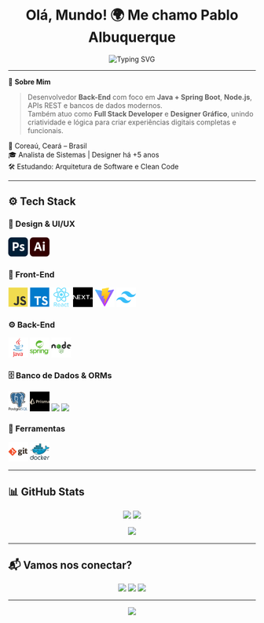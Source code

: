 <h1 align="center">Olá, Mundo! 🌍 Me chamo Pablo Albuquerque</h1>

<p align="center">
  <img src="https://readme-typing-svg.demolab.com?font=Fira+Code&pause=1000&center=true&width=435&lines=Desenvolvedor+Back-End+Java+%2F+Node.js;Full+Stack+Web+Developer;Apaixonado+por+Design+e+Tecnologia!+🚀" alt="Typing SVG" />
</p>

---

🎯 **Sobre Mim**
> Desenvolvedor **Back-End** com foco em **Java + Spring Boot**, **Node.js**, APIs REST e bancos de dados modernos.  
> Também atuo como **Full Stack Developer** e **Designer Gráfico**, unindo criatividade e lógica para criar experiências digitais completas e funcionais.

📍 Coreaú, Ceará – Brasil  
🎓 Analista de Sistemas | Designer há +5 anos  
🛠️ Estudando: Arquitetura de Software e Clean Code

---

## ⚙️ Tech Stack

### 🎨 Design & UI/UX
<p>
  <img src="https://raw.githubusercontent.com/devicons/devicon/master/icons/photoshop/photoshop-plain.svg" width="40" />
  <img src="https://raw.githubusercontent.com/devicons/devicon/master/icons/illustrator/illustrator-plain.svg" width="40" />
</p>

### 🧩 Front-End
<p>
  <img src="https://raw.githubusercontent.com/devicons/devicon/master/icons/javascript/javascript-original.svg" width="40" />
  <img src="https://raw.githubusercontent.com/devicons/devicon/master/icons/typescript/typescript-original.svg" width="40" />
  <img src="https://raw.githubusercontent.com/devicons/devicon/master/icons/react/react-original-wordmark.svg" width="40" />
  <img src="https://raw.githubusercontent.com/devicons/devicon/develop/icons/nextjs/nextjs-original-wordmark.svg" width="40" style="filter: invert(1);" />
  <img src="https://raw.githubusercontent.com/devicons/devicon/develop/icons/vitejs/vitejs-original.svg" width="40" />
  <img src="https://raw.githubusercontent.com/devicons/devicon/master/icons/tailwindcss/tailwindcss-plain.svg" width="40" />
</p>

### ⚙️ Back-End
<p>
  <img src="https://raw.githubusercontent.com/devicons/devicon/master/icons/java/java-original-wordmark.svg" width="40" />
  <img src="https://raw.githubusercontent.com/devicons/devicon/master/icons/spring/spring-original-wordmark.svg" width="40" />
  <img src="https://raw.githubusercontent.com/devicons/devicon/master/icons/nodejs/nodejs-original-wordmark.svg" width="40" />
</p>

### 🗄️ Banco de Dados & ORMs
<p>
  <img src="https://raw.githubusercontent.com/devicons/devicon/master/icons/postgresql/postgresql-original-wordmark.svg" width="40" />
  <img src="https://raw.githubusercontent.com/devicons/devicon/develop/icons/prisma/prisma-original-wordmark.svg" width="40" style="filter: invert(1);" />
  <img src="https://img.shields.io/badge/Drizzle_ORM-8E8E8E?style=for-the-badge&logoColor=white" />
  <img src="https://img.shields.io/badge/Knex.js-E16426?style=for-the-badge&logo=knexdotjs&logoColor=white" />
</p>

### 🔧 Ferramentas
<p>
  <img src="https://raw.githubusercontent.com/devicons/devicon/master/icons/git/git-original-wordmark.svg" width="40" />
  <img src="https://raw.githubusercontent.com/devicons/devicon/master/icons/docker/docker-original-wordmark.svg" width="40" />
</p>

---

## 📊 GitHub Stats

<p align="center">
  <img height="170em" src="https://github-readme-stats.vercel.app/api?username=PabloAlbuquerqueLima&show_icons=true&theme=tokyonight&include_all_commits=true&count_private=true"/>
  <img height="170em" src="https://github-readme-stats.vercel.app/api/top-langs/?username=PabloAlbuquerqueLima&layout=compact&langs_count=8&theme=tokyonight"/>
</p>

<p align="center">
  <img src="https://github-readme-activity-graph.vercel.app/graph?username=PabloAlbuquerqueLima&bg_color=0d1117&color=00ffe4&line=00ffe4&point=ffffff&area=true&hide_border=true"/>
</p>

---

## 📬 Vamos nos conectar?

<p align="center">
  <a href="https://www.linkedin.com/in/pabloalbuquerque"><img src="https://img.shields.io/badge/LinkedIn-pabloalbuquerque-blue?style=for-the-badge&logo=linkedin&logoColor=white" /></a>
  <a href="mailto:pablo.limaalb@gmail.com"><img src="https://img.shields.io/badge/Gmail-pablo.limaalb@gmail.com-red?style=for-the-badge&logo=gmail&logoColor=white" /></a>
  <a href="https://wa.me/5588988344825"><img src="https://img.shields.io/badge/WhatsApp-%2B55%2088%2098834%204825-green?style=for-the-badge&logo=whatsapp&logoColor=white" /></a>
</p>

---

<p align="center">
  <img src="https://capsule-render.vercel.app/api?type=waving&color=0d1117&height=100&section=footer"/>
</p>
